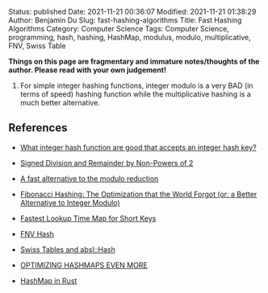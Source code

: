 Status: published
Date: 2021-11-21 00:36:07
Modified: 2021-11-21 01:38:29
Author: Benjamin Du
Slug: fast-hashing-algorithms
Title: Fast Hashing Algorithms
Category: Computer Science
Tags: Computer Science, programming, hash, hashing, HashMap, modulus, modulo, multiplicative, FNV, Swiss Table

**Things on this page are fragmentary and immature notes/thoughts of the author. Please read with your own judgement!**

1. For simple integer hashing functions, 
    integer modulo is a very BAD (in terms of speed) hashing function
    while the multiplicative hashing is a much better alternative.

## References 

- [What integer hash function are good that accepts an integer hash key?](https://stackoverflow.com/questions/664014/what-integer-hash-function-are-good-that-accepts-an-integer-hash-key)

- [Signed Division and Remainder by Non-Powers of 2](https://doc.lagout.org/security/Hackers%20Delight.pdf)

- [A fast alternative to the modulo reduction](https://lemire.me/blog/2016/06/27/a-fast-alternative-to-the-modulo-reduction/)

- [Fibonacci Hashing: The Optimization that the World Forgot (or: a Better Alternative to Integer Modulo)](https://probablydance.com/2018/06/16/fibonacci-hashing-the-optimization-that-the-world-forgot-or-a-better-alternative-to-integer-modulo/)

- [Fastest Lookup Time Map for Short Keys](https://users.rust-lang.org/t/fastest-lookup-time-map-for-short-keys/2028)

- [FNV Hash](http://www.isthe.com/chongo/tech/comp/fnv/index.html)

- [Swiss Tables and absl::Hash](https://abseil.io/blog/20180927-swisstables)

- [OPTIMIZING HASHMAPS EVEN MORE](https://blog.yoshuawuyts.com/optimizing-hashmaps-even-more/)

- [HashMap in Rust](http://www.legendu.net/misc/blog/rust-hashmap/)

